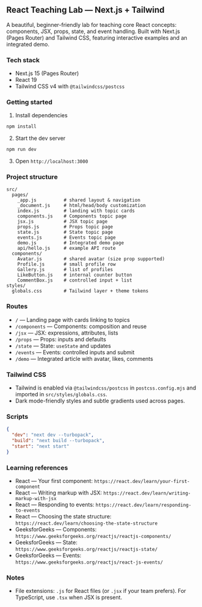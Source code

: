 ## React Teaching Lab — Next.js + Tailwind

A beautiful, beginner-friendly lab for teaching core React concepts: components, JSX, props, state, and event handling. Built with Next.js (Pages Router) and Tailwind CSS, featuring interactive examples and an integrated demo.

### Tech stack
- Next.js 15 (Pages Router)
- React 19
- Tailwind CSS v4 with `@tailwindcss/postcss`

### Getting started
1) Install dependencies
```bash
npm install
```

2) Start the dev server
```bash
npm run dev
```

3) Open `http://localhost:3000`

### Project structure
```text
src/
  pages/
    _app.js          # shared layout & navigation
    _document.js     # html/head/body customization
    index.js         # landing with topic cards
    components.js    # Components topic page
    jsx.js           # JSX topic page
    props.js         # Props topic page
    state.js         # State topic page
    events.js        # Events topic page
    demo.js          # Integrated demo page
    api/hello.js     # example API route
  components/
    Avatar.js        # shared avatar (size prop supported)
    Profile.js       # small profile row
    Gallery.js       # list of profiles
    LikeButton.js    # internal counter button
    CommentBox.js    # controlled input + list
styles/
  globals.css        # Tailwind layer + theme tokens
```

### Routes
- `/` — Landing page with cards linking to topics
- `/components` — Components: composition and reuse
- `/jsx` — JSX: expressions, attributes, lists
- `/props` — Props: inputs and defaults
- `/state` — State: `useState` and updates
- `/events` — Events: controlled inputs and submit
- `/demo` — Integrated article with avatar, likes, comments

### Tailwind CSS
- Tailwind is enabled via `@tailwindcss/postcss` in `postcss.config.mjs` and imported in `src/styles/globals.css`.
- Dark mode-friendly styles and subtle gradients used across pages.

### Scripts
```json
{
  "dev": "next dev --turbopack",
  "build": "next build --turbopack",
  "start": "next start"
}
```

### Learning references
- React — Your first component: `https://react.dev/learn/your-first-component`
- React — Writing markup with JSX: `https://react.dev/learn/writing-markup-with-jsx`
- React — Responding to events: `https://react.dev/learn/responding-to-events`
- React — Choosing the state structure: `https://react.dev/learn/choosing-the-state-structure`
- GeeksforGeeks — Components: `https://www.geeksforgeeks.org/reactjs/reactjs-components/`
- GeeksforGeeks — State: `https://www.geeksforgeeks.org/reactjs/reactjs-state/`
- GeeksforGeeks — Events: `https://www.geeksforgeeks.org/reactjs/react-js-events/`

### Notes
- File extensions: `.js` for React files (or `.jsx` if your team prefers). For TypeScript, use `.tsx` when JSX is present.
